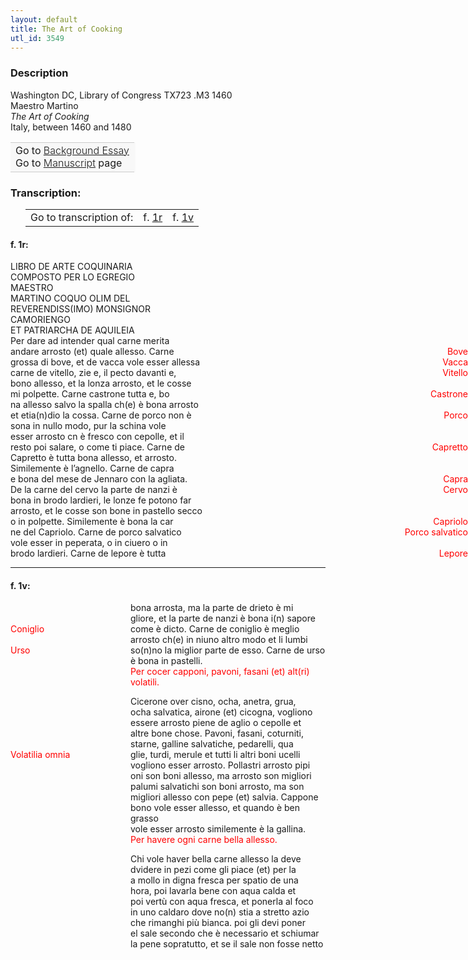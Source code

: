 ```yaml
---
layout: default
title: The Art of Cooking
utl_id: 3549
---
```

### Description

Washington DC, Library of Congress TX723 .M3 1460<br>
Maestro Martino<br>
_The Art of Cooking_<br>
Italy, between 1460 and 1480
<table border="0.5" cellpadding="1" cellspacing="1" style="width: 200px; background-color:#F8F8F8;"><tbody style="border-color:#ccc"><tr style="border-color:#ccc"><td>Go to <a href="https://italian-paleography.library.utoronto.ca/content/about_IP_314" style="font-weight:300;" target="_blank">Background Essay</a><br />
			Go to <a href="/record.html?id=314" style="font-weight:300;" target="_blank">Manuscript</a> page</td>
</tr></tbody></table>

### Transcription:

<table border="0.5" cellpadding="1" cellspacing="1" style="width: 280px; margin-left:.25in;"><tbody><tr style="border-color:#B3B6B7"><td style="text-align:center">Go to transcription of:</td>
<td style="text-align:center">f. <a href="#1">1r</a></td>
<td style="text-align:center">f. <a href="#2">1v</a></td>
</tr></tbody></table>
<style>
.red {
 color:red;
}
.push {
    margin-left:12rem;
    display:block;
    position:relative;
}
.right {
 position: absolute;
 right: 0;
}
.left {
 position: absolute;
 left:-12rem;
}
</style>

<a id="1"></a>

#### f. 1r:

LIBRO DE ARTE COQUINARIA<br>
COMPOSTO PER LO EGREGIO<br>
MAESTRO<br>
MARTINO COQUO OLIM DEL<br>
REVERENDISS(IMO) MONSIGNOR<br>
CAMORIENGO<br>
ET PATRIARCHA DE AQUILEIA<br>
Per dare ad intender qual carne merita<br>
andare arrosto (et) quale allesso. Carne  <hi class="red right">Bove</hi><br>
grossa di bove, et de vacca vole esser allessa <hi class="red right">Vacca</hi><br>
carne de vitello, zie e, il pecto davanti e,  <hi class="red right">Vitello</hi><br>
bono allesso, et la lonza arrosto, et le cosse<br>
mi polpette. Carne castrone tutta e, bo<hi class="red right">Castrone</hi><br>
na allesso salvo la spalla ch(e) è bona arrosto<br>
et etia(n)dio la cossa. Carne de porco non è <hi class="red right">Porco</hi><br>
sona in nullo modo, pur la schina vole<br>
esser arrosto cn è fresco con cepolle, et il<br>
resto poi salare, o come ti piace. Carne de <hi class="red right">Capretto</hi><br>
Capretto è tutta bona allesso, et arrosto.<br>
Similemente è l’agnello. Carne de capra<br>
e bona del mese de Jennaro con la agliata.<hi class="red right">Capra</hi><br>
De la carne del cervo la parte de nanzi è <hi class="red right">Cervo</hi><br>
bona in brodo lardieri, le lonze fe potono far<br>
arrosto, et le cosse son bone in pastello secco<br>
o in polpette. Similemente è bona la car <hi class="red right">Capriolo</hi><br>
ne del Capriolo. Carne de porco salvatico <hi class="red right">Porco salvatico</hi><br>
vole esser in peperata, o in ciuero o in<br>
brodo lardieri. Carne de lepore è tutta<hi class="red right">Lepore</hi>

<hr />

<a id="2"></a>
#### f. 1v:

<div class="push">
bona arrosta, ma la parte de drieto è mi<br>
gliore, et la parte de nanzi è bona i(n) sapore<br>
<hi class="red left">Coniglio</hi> come è dicto. Carne de coniglio è meglio<br>
arrosto ch(e) in niuno altro modo et li lumbi<br>
<hi class="red left">Urso</hi> so(n)no la miglior parte de esso. Carne de urso<br>
è bona in pastelli.<br>
<hi class="red">Per cocer capponi, pavoni, fasani (et) alt(ri) volatili.</hi>

Cicerone over cisno, ocha, anetra, grua,<br>
ocha salvatica, airone (et) cicogna, vogliono<br>
essere arrosto piene de aglio o cepolle et<br>
altre bone chose. Pavoni, fasani, coturniti,<br>
starne, galline salvatiche, pedarelli, qua<br>
<hi class="red left">Volatilia omnia</hi> glie, turdi, merule et tutti li altri boni ucelli<br>
vogliono esser arrosto. Pollastri arrosto pipi<br>
oni son boni allesso, ma arrosto son migliori<br>
palumi salvatichi son boni arrosto, ma son<br>
migliori allesso con pepe (et) salvia. Cappone<br>
bono vole esser allesso, et quando è ben grasso<br>
vole esser arrosto similemente è la gallina.<br>
<hi class="red">Per havere ogni carne bella allesso.</hi>

Chi vole haver bella carne allesso la deve<br>
dvidere in pezi come gli piace (et) per la<br>
a mollo in digna fresca per spatio de una<br>
hora, poi lavarla bene con aqua calda et<br>
poi vertù con aqua fresca, et ponerla al foco<br>
in uno caldaro dove no(n) stia a stretto azio<br>
che rimanghi più bianca. poi gli devi poner<br>
el sale secondo che è necessario et schiumar<br>
la pene sopratutto, et se il sale non fosse netto
</div>